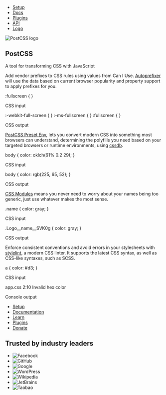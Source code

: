 *   [Setup](https://github.com/postcss/postcss#usage)
*   [Docs](https://postcss.org/docs/)
*   [Plugins](https://postcss.org/docs/postcss-plugins)
*   [API](https://postcss.org/api/)
*   [Logo](https://github.com/postcss/brand)

![PostCSS logo](https://postcss.org/assets/postcss-CsElRNOW.svg)

PostCSS
-------

A tool for transforming CSS with JavaScript

Add vendor prefixes to CSS rules using values from Can I Use. [Autoprefixer](https://github.com/postcss/autoprefixer) will use the data based on current browser popularity and property support to apply prefixes for you.

:fullscreen {
}

CSS input

:-webkit-full-screen {
}
:-ms-fullscreen {
}
:fullscreen {
}

CSS output

[PostCSS Preset Env](https://preset-env.cssdb.org/), lets you convert modern CSS into something most browsers can understand, determining the polyfills you need based on your targeted browsers or runtime environments, using [cssdb](https://cssdb.org/).

body {
  color: oklch(61% 0.2 29);
}

CSS input

body {
  color: rgb(225, 65, 52);
}

CSS output

[CSS Modules](https://github.com/css-modules/css-modules) means you never need to worry about your names being too generic, just use whatever makes the most sense.

.name {
  color: gray;
}

CSS input

.Logo\_\_name\_\_SVK0g {
  color: gray;
}

CSS output

Enforce consistent conventions and avoid errors in your stylesheets with [stylelint](https://stylelint.io/), a modern CSS linter. It supports the latest CSS syntax, as well as CSS-like syntaxes, such as SCSS.

a {
  color: #d3;
}

CSS input

app.css
2:10 Invalid hex color

Console output

*   [Setup](https://github.com/postcss/postcss#usage)
*   [Documentation](https://postcss.org/docs/)
*   [Learn](https://github.com/postcss/postcss#articles)
*   [Plugins](https://postcss.org/docs/postcss-plugins)
*   [Donate](https://opencollective.com/postcss/)

Trusted by industry leaders
---------------------------

*   ![Facebook](https://postcss.org/assets/facebook-K-cNuQBS.svg)
*   ![GitHub](https://postcss.org/assets/github-2Dp5HpE7.svg)
*   ![Google](https://postcss.org/assets/google-AcfcgM23.svg)
*   ![WordPress](https://postcss.org/assets/wordpress-vvrhDZG0.svg)
*   ![Wikipedia](https://postcss.org/assets/wikipedia-Ci2oqMXd.svg)
*   ![JetBrains](https://postcss.org/assets/jetbrains-CZbR3dQs.svg)
*   ![Taobao](https://postcss.org/assets/taobao-C_zl4NI4.svg)
